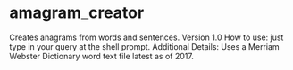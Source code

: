 # amagram_creator
Creates anagrams from words and sentences.
Version 1.0
How to use: just type in your query at the shell prompt.
Additional Details: Uses a Merriam Webster Dictionary word text file latest as of 2017.
